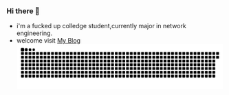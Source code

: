 ### Hi there 👋
* i'm a fucked up colledge student,currently major in network engineering.
* welcome visit [My Blog](http://walkiiiy.top)
![](https://github.com/Walkiiiy/Walkiiiy/blob/output/github-contribution-grid-snake-dark.svg)
<!--
**Walkiiiy/Walkiiiy** is a ✨ _special_ ✨ repository because its `README.md` (this file) appears on your GitHub profile.

Here are some ideas to get you started:

- 🔭 I’m currently working on ...
- 🌱 I’m currently learning ...
- 👯 I’m looking to collaborate on ...
- 🤔 I’m looking for help with ...
- 💬 Ask me about ...
- 📫 How to reach me: ...
- 😄 Pronouns: ...
- ⚡ Fun fact: ...
-->
